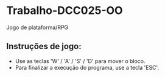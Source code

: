 # Trabalho-DCC025-OO
Jogo de plataforma/RPG

## Instruções de jogo:
- Use as teclas 'W' / 'A' / 'S' / 'D' para mover o bloco.
- Para finalizar a execução do programa, use a tecla 'ESC'.
